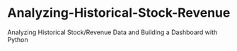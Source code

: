 # Analyzing-Historical-Stock-Revenue
Analyzing Historical Stock/Revenue Data and Building a Dashboard with Python

